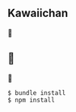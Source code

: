 ## Kawaiichan

:new_moon_with_face:

## :new_moon_with_face:

:new_moon_with_face:

```
$ bundle install
$ npm install
```
